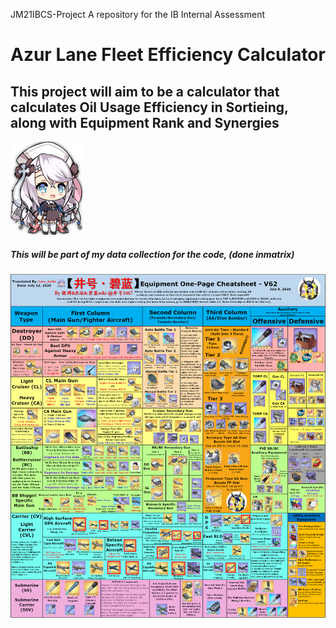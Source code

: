 JM21IBCS-Project
A repository for the IB Internal Assessment 
# Azur Lane Fleet Efficiency Calculator
## This project will aim to be a calculator that calculates Oil Usage Efficiency in Sortieing, along with Equipment Rank and Synergies
![Vestal](https://github.com/WREX-YX/JM21IBCS-Project/blob/main/VestalChibi.png)
##### This will be part of my data collection for the code, (done inmatrix)
![EquipData](https://github.com/WREX-YX/JM21IBCS-Project/blob/main/datatier.png)
